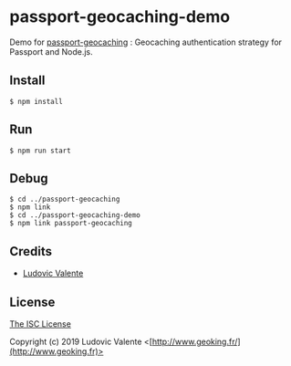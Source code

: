 
# passport-geocaching-demo

Demo for [passport-geocaching](https://github.com/ludoo0d0a/passport-geocaching) : Geocaching authentication strategy for Passport and Node.js.

## Install

    $ npm install

## Run

    $ npm run start

## Debug

    $ cd ../passport-geocaching
    $ npm link 
    $ cd ../passport-geocaching-demo
    $ npm link passport-geocaching

## Credits

- [Ludovic Valente](http://github.com/ludoo0d0a)

## License

[The ISC License](http://opensource.org/licenses/ISC)

Copyright (c) 2019 Ludovic Valente <[http://www.geoking.fr/](http://www.geoking.fr)>
